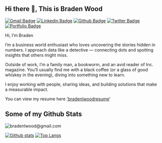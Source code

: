 ## Hi there 👋, This is Braden Wood
[![Gmail Badge](https://img.shields.io/badge/-bradenlwood@gmail.com-c14438?style=flat&logo=Gmail&logoColor=white&link=mailto:bradenlwood@gmail.com)](mailto:bradenlwood@gmail.com) 
[![Linkedin Badge](https://img.shields.io/badge/-bradenlwood@gmail.com-0072b1?style=flat&logo=Linkedin&logoColor=white&link=https://www.linkedin.com/in/bradenlwood@gmail.com/)](https://www.linkedin.com/in/bradenlwood@gmail.com/) [![Github Badge](https://img.shields.io/badge/-bradenlwood@gmail.com-grey?style=flat&logo=github&logoColor=white&link=https://github.com/bradenlwood@gmail.com/)](https://www.github.com/bradenlwood@gmail.com/) [![Twitter Badge](https://img.shields.io/badge/-bradenlwood@gmail.com-00acee?style=flat&logo=twitter&logoColor=white&link=https://twitter.com/bradenlwood@gmail.com/)](https://www.twitter.com/bradenlwood@gmail.com/) [![Portfolio Badge](https://img.shields.io/badge/portfolio-web-blue?style=flat&link=bradenlwood@gmail.com/)](bradenlwood@gmail.com/) <p align='left'>Hi, I’m Braden

I’m a business world enthusiast who loves uncovering the stories hidden in numbers. I approach data like a detective — connecting dots and spotting insights that others might miss.

Outside of work, I’m a family man, a bookworm, and an avid reader of Inc. magazine. You’ll usually find me with a black coffee (or a glass of good whiskey in the evening), diving into something new to learn.

I enjoy working with people, sharing ideas, and building solutions that make a measurable impact.</p><p align='left'> You can view my resume here ['bradenlwoodresume](https://docs.google.com/document/d/1umDcjmWS5MmXc8P6eYGwg6ZzPwoFPFQDP1pvwR2Nmy4/edit?usp=sharing)'
## Some of my Github Stats
<p align=left> <img src=https://komarev.com/ghpvc/?username=bradenlwood@gmail.com alt=bradenlwood@gmail.com /> </p>

[![Github stats](https://github-readme-stats.vercel.app/api?username=bradenlwood@gmail.com&show_icons=true&include_all_commits=true)](https://github.com/bradenlwood@gmail.com/github-readme-stats)
[![Top Langs](https://github-readme-stats.vercel.app/api/top-langs/?username=bradenlwood@gmail.com&layout=compact)](https://github.com/bradenlwood@gmail.com/github-readme-stats)
